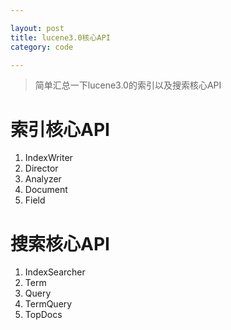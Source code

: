 ```yaml
---

layout: post
title: lucene3.0核心API
category: code

---
```


> 简单汇总一下lucene3.0的索引以及搜索核心API

<!--more-->


# 索引核心API

1. IndexWriter
2. Director
3. Analyzer
4. Document
5. Field

# 搜索核心API

1. IndexSearcher
2. Term
3. Query
4. TermQuery
5. TopDocs
